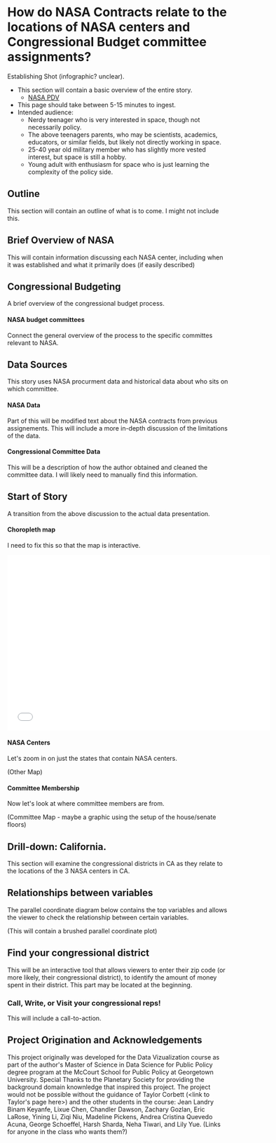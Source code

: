# How do NASA Contracts relate to the locations of NASA centers and Congressional Budget committee assignments? 

Establishing Shot (infographic? unclear).

* This section will contain a basic overview of the entire story. 
  * [NASA PDV](https://prod.nais.nasa.gov/cgibin/npdv/map.cgi)
* This page should take between 5-15 minutes to ingest.
* Intended audience:
  * Nerdy teenager who is very interested in space, though not necessarily policy.
  * The above teenagers parents, who may be scientists, academics, educators, or similar fields, but likely not directly working in space.
  * 25-40 year old military member who has slightly more vested interest, but space is still a hobby.
  * Young adult with enthusiasm for space who is just learning the complexity of the policy side. 

## Outline

This section will contain an outline of what is to come. I might not include this. 


## Brief Overview of NASA 

This will contain information discussing each NASA center, including when it was established and what it primarily does (if easily described)


## Congressional Budgeting

A brief overview of the congressional budget process.

#### NASA budget committees
Connect the general overview of the process to the specific committes relevant to NASA.


## Data Sources

This story uses NASA procurment data and historical data about who sits on which committee.  

#### NASA Data
Part of this will be modified text about the NASA contracts from previous assignements. This will include a more in-depth discussion of the limitations of the data. 

#### Congressional Committee Data  
This will be a description of how the author obtained and cleaned the committee data. I will likely need to manually find this information.

## Start of Story

A transition from the above discussion to the actual data presentation. 

#### Choropleth map 
I need to fix this so that the map is interactive.
<iframe width="600" height="400" frameborder="0" scrolling="no" src="//plot.ly/~Dfresh32/4.embed"></iframe>

#### NASA Centers
Let's zoom in on just the states that contain NASA centers.  

(Other Map)
  
#### Committee Membership  
Now let's look at where committee members are from.  

(Committee Map - maybe a graphic using the setup of the house/senate floors)

## Drill-down: California.
This section will examine the congressional districts in CA as they relate to the locations of the 3 NASA centers in CA.  

## Relationships between variables
The parallel coordinate diagram below contains the top variables and allows the viewer to check the relationship between certain variables.   

(This will contain a brushed parallel coordinate plot)

## Find your congressional district  
This will be an interactive tool that allows viewers to enter their zip code (or more likely, their congressional district), to identify the amount of money spent in their district. This part may be located at the beginning.  

### Call, Write, or Visit your congressional reps!  
This will include a call-to-action.  



## Project Origination and Acknowledgements 

This project originally was developed for the Data Vizualization course as part of the author's Master of Science in Data Science for Public Policy degree program at the McCourt School for Public Policy at Georgetown University. Special Thanks to the Planetary Society for providing the background domain knownledge that inspired this project. The project would not be possible without the guidance of Taylor Corbett (<link to Taylor's page here>) and the other students in the course: Jean Landry Binam Keyanfe, Lixue Chen, Chandler Dawson, Zachary Gozlan, Eric LaRose, Yining Li, Ziqi Niu, Madeline Pickens, Andrea Cristina Quevedo Acuna, George Schoeffel, Harsh Sharda, Neha Tiwari, and Lily Yue. (Links for anyone in the class who wants them?) 
